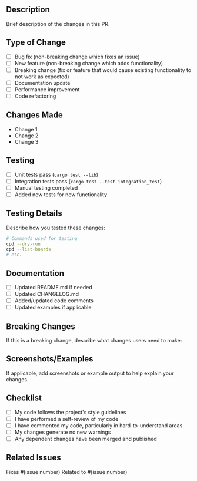 ## Description
Brief description of the changes in this PR.

## Type of Change
- [ ] Bug fix (non-breaking change which fixes an issue)
- [ ] New feature (non-breaking change which adds functionality)
- [ ] Breaking change (fix or feature that would cause existing functionality to not work as expected)
- [ ] Documentation update
- [ ] Performance improvement
- [ ] Code refactoring

## Changes Made
- Change 1
- Change 2
- Change 3

## Testing
- [ ] Unit tests pass (`cargo test --lib`)
- [ ] Integration tests pass (`cargo test --test integration_test`)
- [ ] Manual testing completed
- [ ] Added new tests for new functionality

## Testing Details
Describe how you tested these changes:

```bash
# Commands used for testing
cpd --dry-run
cpd --list-boards
# etc.
```

## Documentation
- [ ] Updated README.md if needed
- [ ] Updated CHANGELOG.md
- [ ] Added/updated code comments
- [ ] Updated examples if applicable

## Breaking Changes
If this is a breaking change, describe what changes users need to make:

## Screenshots/Examples
If applicable, add screenshots or example output to help explain your changes.

## Checklist
- [ ] My code follows the project's style guidelines
- [ ] I have performed a self-review of my code
- [ ] I have commented my code, particularly in hard-to-understand areas
- [ ] My changes generate no new warnings
- [ ] Any dependent changes have been merged and published

## Related Issues
Fixes #(issue number)
Related to #(issue number)
